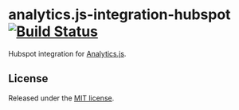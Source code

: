 # analytics.js-integration-hubspot [![Build Status][ci-badge]][ci-link]

Hubspot integration for [Analytics.js][].

## License

Released under the [MIT license](LICENSE).


[Analytics.js]: https://segment.com/docs/libraries/analytics.js/
[ci-link]: https://circleci.com/gh/segment-integrations/analytics.js-integration-hubspot
[ci-badge]: https://circleci.com/gh/segment-integrations/analytics.js-integration-hubspot.svg?style=svg
